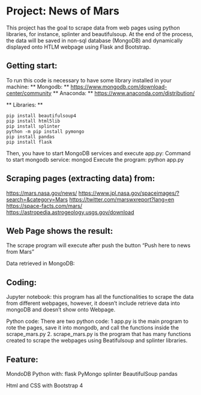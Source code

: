 # Project: News of Mars
This project has the goal to scrape data from web pages using python libraries, for instance, splinter and beautifulsoup. At the end of the process, the data will be saved in non-sql database (MongoDB) and dynamically displayed onto HTLM webpage using Flask and Bootstrap.

## Getting start:
To run this code is necessary to have some library installed in your machine:
** Mongodb: **
https://www.mongodb.com/download-center/community
** Anaconda: **
https://www.anaconda.com/distribution/

** Libraries: **
```
pip install beautifulsoup4
pip install html5lib
pip install splinter
python -m pip install pymongo
pip install pandas
pip install flask
```

Then, you have to start MongoDB services and execute app.py:
Command to start mongodb service:
mongod 
Execute the program:
python app.py

## Scraping pages (extracting data) from:
https://mars.nasa.gov/news/
https://www.jpl.nasa.gov/spaceimages/?search=&category=Mars
https://twitter.com/marswxreport?lang=en
https://space-facts.com/mars/
https://astropedia.astrogeology.usgs.gov/download

## Web Page shows the result:
The scrape program will execute after push the button “Push here to news from Mars”
 

 


 

Data retrieved in MongoDB:
 

## Coding:
Jupyter notebook: this program has all the functionalities to scrape the data from different webpages, however, it doesn’t include retrieve data into mongoDB and doesn’t show onto Webpage.

Python code: There are two python code:
1 app.py is the main program to rote the pages,  save it into mongodb, and call the functions inside the scrape_mars.py
2. scrape_mars.py is the program that has many functions created to scrape the webpages using Beatifulsoup and splinter libraries.

## Feature:
MondoDB
Python with:
	flask
	PyMongo
splinter
BeautifulSoup
pandas

Html and CSS with Bootstrap 4


